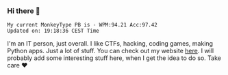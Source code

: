 ### Hi there 👋
<!-- PB START -->
```
My current MonkeyType PB is - WPM:94.21 Acc:97.42
Updated on: 19:18:36 CEST Time
```
<!-- PB END -->
I'm an IT person, just overall. I like CTFs, hacking, coding games, making Python apps. Just a lot of stuff.
You can check out my website [here](https://skill3472.github.io/).
I will probably add some interesting stuff here, when I get the idea to do so. Take care ❤️
